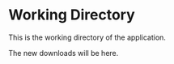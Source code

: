 # Working Directory

This is the working directory of the application.

The new downloads will be here. 
